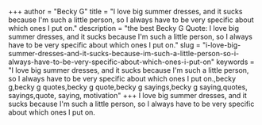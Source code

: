 +++
author = "Becky G"
title = "I love big summer dresses, and it sucks because I'm such a little person, so I always have to be very specific about which ones I put on."
description = "the best Becky G Quote: I love big summer dresses, and it sucks because I'm such a little person, so I always have to be very specific about which ones I put on."
slug = "i-love-big-summer-dresses-and-it-sucks-because-im-such-a-little-person-so-i-always-have-to-be-very-specific-about-which-ones-i-put-on"
keywords = "I love big summer dresses, and it sucks because I'm such a little person, so I always have to be very specific about which ones I put on.,becky g,becky g quotes,becky g quote,becky g sayings,becky g saying,quotes, sayings,quote, saying, motivation"
+++
I love big summer dresses, and it sucks because I'm such a little person, so I always have to be very specific about which ones I put on.

